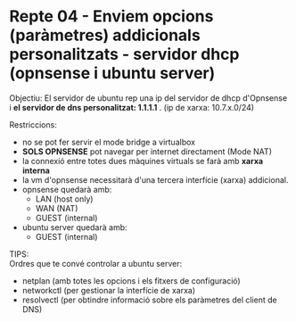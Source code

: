 # Repte 04 - Enviem opcions (paràmetres) addicionals personalitzats - servidor dhcp (opnsense i ubuntu server)

Objectiu: El servidor de ubuntu rep una ip del servidor de dhcp d'Opnsense i **el servidor de dns personalitzat: 1.1.1.1** . (ip de xarxa: 10.7.x.0/24)

Restriccions:  
- no se pot fer servir el mode bridge a virtualbox  
- **SOLS OPNSENSE** pot navegar per internet directament (Mode NAT)
- la connexió entre totes dues màquines virtuals se farà amb **xarxa interna**  
- la vm d'opnsense necessitarà d'una tercera interfície (xarxa) addicional.  
- opnsense  quedarà amb:
  - LAN (host only)  
  - WAN (NAT)  
  - GUEST (internal)
- ubuntu server quedarà amb:
  - GUEST (internal)

TIPS:  
Ordres que te convé controlar a ubuntu server: 
- netplan (amb totes les opcions i els fitxers de configuració)  
- networkctl (per gestionar la interfície de xarxa)  
- resolvectl (per obtindre informació sobre els paràmetres del client de DNS)  
